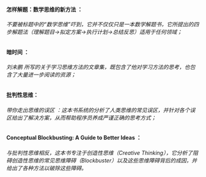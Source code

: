 #### 怎样解题：数学思维的新方法 ：

###### 不要被标题中的“数学思维”吓到，它并不仅仅只是一本数学解题书，它所提出的四步解题法（理解题目-&gt;拟定方案-&gt;执行计划-&gt;总结反思）适用于任何领域；

#### 暗时间 ：

###### 刘未鹏 所写的关于学习思维方法的文章集，既包含了他对学习方法的思考，也包含了大量进一步阅读的资源；

#### 批判性思维：

###### 带你走出思维的误区 ：这本书系统的分析了人类思维的常见误区，并针对各个误区给出了解决方案，从而帮助程序员养成严谨正确的思考方式；

#### Conceptual Blockbusting: A Guide to Better Ideas ：

###### 与批判性思维相反，这本书专注于创造性思维（Creative Thinking），它分析了阻碍创造性思维的常见思维障碍（Blockbuster）以及这些思维障碍背后的成因，并给出了各种方法以破除这些障碍。




